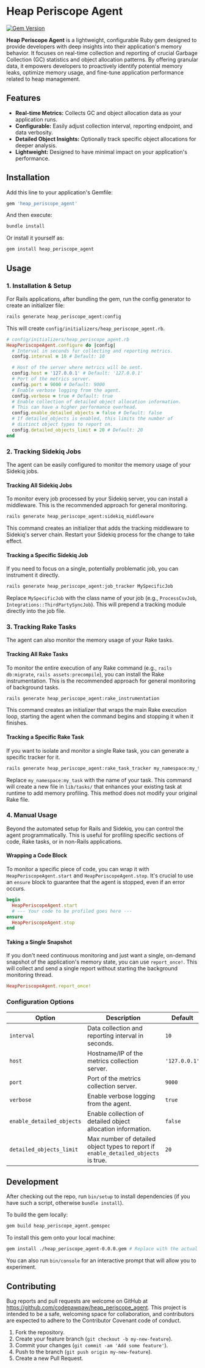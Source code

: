 # Heap Periscope Agent

[![Gem Version](https://badge.fury.io/rb/heap_periscope_agent.svg)](https://badge.fury.io/rb/heap_periscope_agent) <!-- Placeholder: update if you publish to RubyGems -->
<!-- Add other badges if you have CI/CD, code coverage, etc. -->

**Heap Periscope Agent** is a lightweight, configurable Ruby gem designed to provide developers with deep insights into their application's memory behavior. It focuses on real-time collection and reporting of crucial Garbage Collection (GC) statistics and object allocation patterns. By offering granular data, it empowers developers to proactively identify potential memory leaks, optimize memory usage, and fine-tune application performance related to heap management.

## Features

*   **Real-time Metrics:** Collects GC and object allocation data as your application runs.
*   **Configurable:** Easily adjust collection interval, reporting endpoint, and data verbosity.
*   **Detailed Object Insights:** Optionally track specific object allocations for deeper analysis.
*   **Lightweight:** Designed to have minimal impact on your application's performance.

## Installation

Add this line to your application's Gemfile:

```ruby
gem 'heap_periscope_agent'
```

And then execute:

```bash
bundle install
```

Or install it yourself as:

```bash
gem install heap_periscope_agent
```

## Usage

### 1. Installation & Setup

For Rails applications, after bundling the gem, run the config generator to create an initializer file:

```bash
rails generate heap_periscope_agent:config
```
This will create `config/initializers/heap_periscope_agent.rb`.

```ruby
# config/initializers/heap_periscope_agent.rb
HeapPeriscopeAgent.configure do |config|
  # Interval in seconds for collecting and reporting metrics.
  config.interval = 10 # Default: 10

  # Host of the server where metrics will be sent.
  config.host = '127.0.0.1' # Default: '127.0.0.1'
  # Port of the metrics server.
  config.port = 9000 # Default: 9000
  # Enable verbose logging from the agent.
  config.verbose = true # Default: true
  # Enable collection of detailed object allocation information.
  # This can have a higher performance overhead.
  config.enable_detailed_objects = false # Default: false
  # If detailed_objects is enabled, this limits the number of
  # distinct object types to report on.
  config.detailed_objects_limit = 20 # Default: 20
end
```

### 2. Tracking Sidekiq Jobs

The agent can be easily configured to monitor the memory usage of your Sidekiq jobs.

#### Tracking All Sidekiq Jobs

To monitor every job processed by your Sidekiq server, you can install a middleware. This is the recommended approach for general monitoring.

```bash
rails generate heap_periscope_agent:sidekiq_middleware
```

This command creates an initializer that adds the tracking middleware to Sidekiq's server chain. Restart your Sidekiq process for the change to take effect.

#### Tracking a Specific Sidekiq Job

If you need to focus on a single, potentially problematic job, you can instrument it directly.

```bash
rails generate heap_periscope_agent:job_tracker MySpecificJob
```

Replace `MySpecificJob` with the class name of your job (e.g., `ProcessCsvJob`, `Integrations::ThirdPartySyncJob`). This will prepend a tracking module directly into the job file.

### 3. Tracking Rake Tasks

The agent can also monitor the memory usage of your Rake tasks.

#### Tracking All Rake Tasks

To monitor the entire execution of any Rake command (e.g., `rails db:migrate`, `rails assets:precompile`), you can install the Rake instrumentation. This is the recommended approach for general monitoring of background tasks.

```bash
rails generate heap_periscope_agent:rake_instrumentation
```

This command creates an initializer that wraps the main Rake execution loop, starting the agent when the command begins and stopping it when it finishes.

#### Tracking a Specific Rake Task

If you want to isolate and monitor a single Rake task, you can generate a specific tracker for it.

```bash
rails generate heap_periscope_agent:rake_task_tracker my_namespace:my_task
```

Replace `my_namespace:my_task` with the name of your task. This command will create a new file in `lib/tasks/` that enhances your existing task at runtime to add memory profiling. This method does not modify your original Rake file.

### 4. Manual Usage

Beyond the automated setup for Rails and Sidekiq, you can control the agent programmatically. This is useful for profiling specific sections of code, Rake tasks, or in non-Rails applications.

#### Wrapping a Code Block

To monitor a specific piece of code, you can wrap it with `HeapPeriscopeAgent.start` and `HeapPeriscopeAgent.stop`. It's crucial to use an `ensure` block to guarantee that the agent is stopped, even if an error occurs.

```ruby
begin
  HeapPeriscopeAgent.start
  # --- Your code to be profiled goes here ---
ensure
  HeapPeriscopeAgent.stop
end
```

#### Taking a Single Snapshot

If you don't need continuous monitoring and just want a single, on-demand snapshot of the application's memory state, you can use `report_once!`. This will collect and send a single report without starting the background monitoring thread.

```ruby
HeapPeriscopeAgent.report_once!
```

### Configuration Options

| Option                    | Description                                                                 | Default     |
|---------------------------|-----------------------------------------------------------------------------|-------------|
| `interval`                | Data collection and reporting interval in seconds.                          | `10`        |
| `host`                    | Hostname/IP of the metrics collection server.                               | `'127.0.0.1'` |
| `port`                    | Port of the metrics collection server.                                      | `9000`      |
| `verbose`                 | Enable verbose logging from the agent.                                      | `true`      |
| `enable_detailed_objects` | Enable collection of detailed object allocation information.                | `false`     |
| `detailed_objects_limit`  | Max number of detailed object types to report if `enable_detailed_objects` is true. | `20`        |

## Development

After checking out the repo, run `bin/setup` to install dependencies (if you have such a script, otherwise `bundle install`).

To build the gem locally:

```bash
gem build heap_periscope_agent.gemspec
```

To install this gem onto your local machine:

```bash
gem install ./heap_periscope_agent-0.0.0.gem # Replace with the actual version built
```

You can also run `bin/console` for an interactive prompt that will allow you to experiment.

## Contributing

Bug reports and pull requests are welcome on GitHub at https://github.com/codepawpaw/heap_periscope_agent.
This project is intended to be a safe, welcoming space for collaboration, and contributors are expected to adhere to the Contributor Covenant code of conduct. <!-- Optional: if you adopt one -->

1.  Fork the repository.
2.  Create your feature branch (`git checkout -b my-new-feature`).
3.  Commit your changes (`git commit -am 'Add some feature'`).
4.  Push to the branch (`git push origin my-new-feature`).
5.  Create a new Pull Request.
